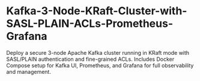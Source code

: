 # Kafka-3-Node-KRaft-Cluster-with-SASL-PLAIN-ACLs-Prometheus-Grafana
Deploy a secure 3-node Apache Kafka cluster running in KRaft mode with SASL/PLAIN authentication and fine-grained ACLs. Includes Docker Compose setup for Kafka UI, Prometheus, and Grafana for full observability and management.

